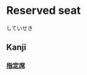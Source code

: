 # Reserved seat
していせき

## Kanji
### [指](指.md)[定](../Kanji/kanji-dict/定.md)[席](../Kanji/kanji-dict/席.md)